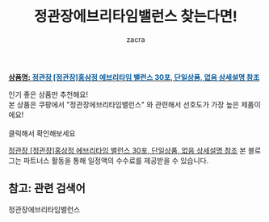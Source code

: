 ﻿---
layout: post
title:  "정관장에브리타임밸런스 찾는다면!"
author: zacra
categories: [ 아이템 ]
tags: [정관장에브리타임밸런스]
image: https://static.coupangcdn.com/image/operator/2357739394/1d154cc4-bf2a-c3d0-b149-2ff27af7b95e.jpg 
description: "쿠팡에서 정관장에브리타임밸런스 관련 상품으로 가장 고객 선호도가 높은 제품 중 하나입니다."
rating: 4.5
---

<a href="https://link.coupang.com/re/AFFSDP?lptag=AF8407795&pageKey=1332906690&itemId=2357739394&vendorItemId=70766001460&traceid=V0-153-d9da85ed3cb152f3"><b>상품명: <font color='#01579B'>정관장 [정관장]홍삼정 에브리타임 밸런스 30포, 단일상품, 없음 상세설명 참조</font></b></a>

인기 좋은 상품만 추천해요!<br/>
본 상품은 쿠팡에서 "정관장에브리타임밸런스" 와 관련해서 선호도가 가장 높은 제품이에요!<br/><br/>
클릭해서 확인해보세요


<a href="https://link.coupang.com/re/AFFSDP?lptag=AF8407795&pageKey=1332906690&itemId=2357739394&vendorItemId=70766001460&traceid=V0-153-d9da85ed3cb152f3">정관장 [정관장]홍삼정 에브리타임 밸런스 30포, 단일상품, 없음 상세설명 참조</a>
본 블로그는 파트너스 활동을 통해 일정액의 수수료를 제공받을 수 있습니다.

## 참고: 관련 검색어    
정관장에브리타임밸런스